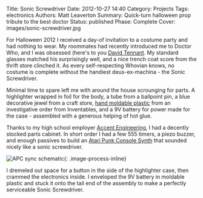 Title: Sonic Screwdriver
Date: 2012-10-27 14:40
Category: Projects
Tags: electronics
Authors: Matt Leaverton
Summary: Quick-turn halloween prop tribute to the best doctor
Status: published
Phase: Complete
Cover: images/sonic-screwdriver.jpg

For Halloween 2012 I received a day-of invitation to a costume party and had nothing to wear. My roommates had
recently introduced me to Doctor Who, and I was obsessed (here's to you [David Tennant](https://www.filmofilia.com/wp-content/uploads/2013/03/David-Tennant.jpg). My standard
glasses matched his surprisingly well, and a nice trench coat score from the thrift store clinched it. As every self-respecting
Whovian knows, no costume is complete without the handiest deus-ex-machina - the Sonic Screwdriver.

Minimal time to spare left me with around the house scrounging for parts. A highlighter wrapped in foil for the body, a tube from a ballpoint pin,
a blue decorative jewel from a craft store, [hand moldable plastic](https://web.archive.org/web/20110330045431/https://www.inventables.com/technologies/hand-moldable-plastic)
from an investigative order from Inventables, and a 9V battery for power made for the case - assembled with a generous helping of
hot glue.

Thanks to my high school employer [Accent Engineering](https://web.archive.org/web/20211201205101/http://aeandl.com/), I 
had a decently stocked parts cabinet. In short order I had a few 555 timers, a piezo buzzer, and enough passives to
build an [Atari Punk Console Synth](https://www.jameco.com/Jameco/workshop/DIY/atari-punk-console.html) that 
sounded nicely like a sonic screwdriver. 

![APC sync schematic](/images/apc-synth.png){: .image-process-inline}

I dremeled out space for a button in the side of the highlighter case, then crammed 
the electronics inside. I enveloped the 9V battery in moldable plastic and stuck it onto the tail end of the assembly to make
a perfectly serviceable Sonic Screwdriver.



